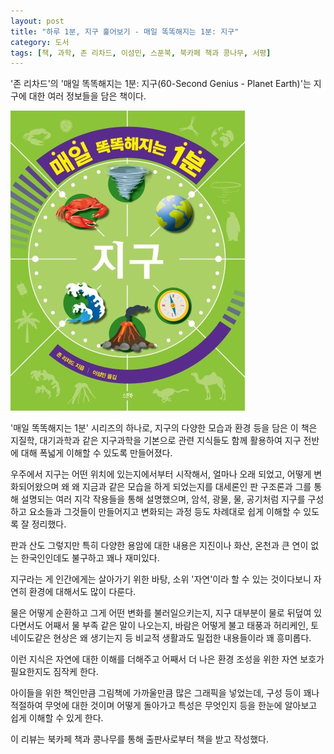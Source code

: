 ```yaml
---
layout: post
title: "하루 1분, 지구 훑어보기 - 매일 똑똑해지는 1분: 지구"
category: 도서
tags: [책, 과학, 존 리차드, 이섬민, 스푼북, 북카페 책과 콩나무, 서평]
---
```


'존 리차드'의
'매일 똑똑해지는 1분: 지구(60-Second Genius - Planet Earth)'는
지구에 대한 여러 정보들을 담은 책이다.

![표지](/images/60-second-genius-planet-earth-book-h480.jpg)

'매일 똑똑해지는 1분' 시리즈의 하나로,
지구의 다양한 모습과 환경 등을 담은 이 책은
지질학, 대기과학과 같은 지구과학을 기본으로 관련 지식들도 함께 활용하여
지구 전반에 대해 폭넓게 이해할 수 있도록 만들어졌다.

우주에서 지구는 어떤 위치에 있는지에서부터 시작해서,
얼마나 오래 되었고,
어떻게 변화되어왔으며 왜 왜 지금과 같은 모습을 하게 되었는지를
대세론인 판 구조론과 그를 통해 설명되는 여러 지각 작용들을 통해 설명했으며,
암석, 광물, 물, 공기처럼 지구를 구성하고 요소들과
그것들이 만들어지고 변화되는 과정 등도
차례대로 쉽게 이해할 수 있도록 잘 정리했다.

판과 산도 그렇지만 특히 다양한 용암에 대한 내용은
지진이나 화산, 온천과 큰 연이 없는 한국인인데도 불구하고 꽤나 재미있다.

지구라는 게 인간에게는 살아가기 위한 바탕, 소위 '자연'이라 할 수 있는 것이다보니
자연히 환경에 대해서도 많이 다룬다.

물은 어떻게 순환하고 그게 어떤 변화를 불러일으키는지,
지구 대부분이 물로 뒤덮여 있다면서도 어째서 물 부족 같은 말이 나오는지,
바람은 어떻게 불고 태풍과 허리케인, 토네이도같은 현상은 왜 생기는지 등
비교적 생활과도 밀접한 내용들이라 꽤 흥미롭다.

이런 지식은 자연에 대한 이해를 더해주고
어째서 더 나은 환경 조성을 위한 자연 보호가 필요한지도 짐작케 한다.

아이들을 위한 책인만큼 그림책에 가까울만큼 많은 그래픽을 넣었는데,
구성 등이 꽤나 적절하여
무엇에 대한 것이며 어떻게 돌아가고 특성은 무엇인지 등을
한눈에 알아보고 쉽게 이해할 수 있게 한다.



<div class="im im-info">
이 리뷰는 북카페 책과 콩나무를 통해 출판사로부터 책을 받고 작성했다.
</div>
